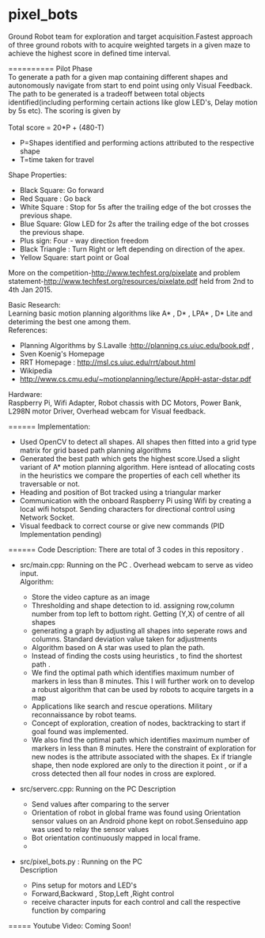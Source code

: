 pixel_bots
==========

Ground Robot team for exploration and target acquisition.Fastest approach of three ground robots with to acquire weighted targets in a given maze to achieve the highest score in defined time interval.

==========
Pilot Phase<br>
To generate a path for a given map containing different shapes and autonomously navigate from start to end point using only Visual Feedback. The path to be generated is a tradeoff between total objects identified(including performing certain actions like glow LED's, Delay motion by 5s etc). The scoring is given by <br>
<br>
Total score = 20*P + (480-T)
* P=Shapes identified and performing actions attributed to the respective shape
* T=time taken for travel

Shape Properties:
- Black Square: Go forward
- Red Square : Go back
- White Square : Stop for 5s after the trailing edge of the bot crosses the previous shape.
- Blue Square: Glow  LED for 2s after the trailing edge of the bot crosses the previous shape.
- Plus sign: Four - way direction freedom
- Black Triangle : Turn Right or left depending on direction of the apex.
- Yellow Square: start point or Goal


More on the competition-http://www.techfest.org/pixelate and problem statement-http://www.techfest.org/resources/pixelate.pdf held from 2nd to 4th Jan 2015.

Basic Research:<br>
Learning basic motion planning algorithms like A* , D* , LPA* , D* Lite and deteriming the best one among them.<br>
References: 

* Planning Algorithms by S.Lavalle :http://planning.cs.uiuc.edu/book.pdf ,
* Sven Koenig's Homepage 
* RRT Homepage : http://msl.cs.uiuc.edu/rrt/about.html
* Wikipedia
* http://www.cs.cmu.edu/~motionplanning/lecture/AppH-astar-dstar.pdf

Hardware:<br>
Raspberry Pi, Wifi Adapter, Robot chassis with DC Motors, Power Bank, L298N motor Driver, Overhead webcam for Visual feedback.

======
Implementation: <br>
- Used OpenCV to detect all shapes. All shapes then fitted into a grid type matrix for grid based path planning algorithms
- Generated the best path which gets the highest score.Used a slight variant of A* motion planning algorithm. Here isntead of allocating costs in the heuristics we compare the properties of each cell whether its traversable or not.  
- Heading and position of Bot tracked using a triangular marker
- Communication with the onboard Raspberry Pi using Wifi by creating a local wifi hotspot. Sending characters for directional control using Network Socket.
- Visual feedback to correct course or give new commands (PID Implementation pending)

======
Code Description: There are total of 3 codes in this repository .

* src/main.cpp: Running on the PC . Overhead webcam to serve as video input.<br>
Algorithm:

  - Store the video capture as an image
  - Thresholding and shape detection to id. assigning row,column number from top left to bottom right. Getting (Y,X) of centre      of all shapes
  - generating a graph by adjusting all shapes into seperate rows and columns. Standard deviation value taken for adjustments
  -	Algorithm based on A star was used to plan the path.
  - Instead of finding the costs using heuristics , to find the shortest path . 
  - We find the optimal path which identifies maximum number of markers in less than 8 minutes. This I will further work on to develop a robust algorithm that can be used by robots to acquire targets in a map  
  - Applications like search and rescue operations. Military reconnaissance by robot teams.
  -  Concept of exploration, creation of nodes, backtracking to start if goal found was implemented. 
  -  We also find the optimal path which identifies maximum number of markers in less than 8 minutes. Here the constraint of exploration for new nodes is the attribute associated with the shapes.  Ex if triangle shape, then node explored are only to the direction it point , or if a cross detected then all four nodes in cross are explored.

* src/serverc.cpp: Running on the PC 
Description

  - Send values after comparing to the server
  - Orientation of robot in global frame was found using Orientation sensor values on an Android phone kept on robot.Senseduino app was used to relay the sensor values 
  - Bot orientation continuously mapped in local frame.
  - 


* src/pixel_bots.py : Running on the PC<br> 
Description

  - Pins setup for motors and LED's 
  - Forward,Backward , Stop,Left ,Right control
  - receive character inputs for each control and call the respective function by comparing


=====
Youtube Video: 
Coming Soon!
